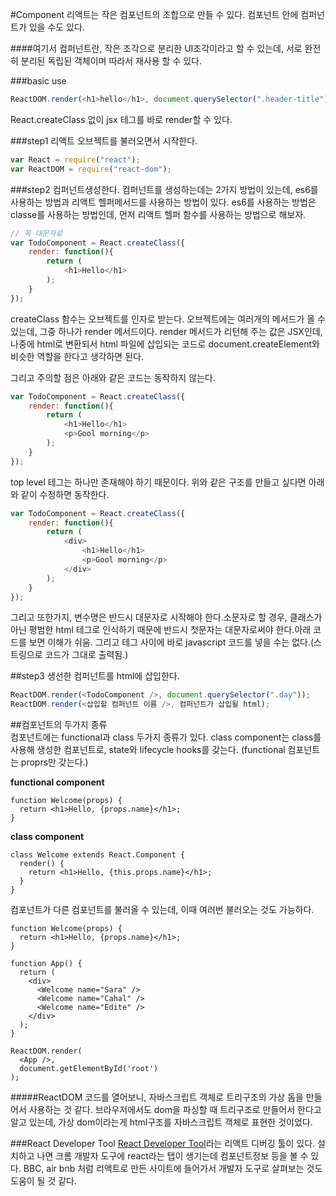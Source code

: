 #Component
리액트는 작은 컴포넌트의 조합으로 만들 수 있다. 컴포넌트 안에 컴퍼넌트가 있을 수도 있다. 

####여기서 컴퍼넌트란, 작은 조각으로 분리한 UI조각이라고 할 수 있는데, 서로 완전히 분리된 독립된 객체이며 따라서 재사용 할 수 있다.

###basic use
```javascript
ReactDOM.render(<h1>hello</h1>, document.querySelector(".header-title"));
```
React.createClass 없이 jsx 테그를 바로 render할 수 있다.


###step1
리액트 오브젝트를 불러오면서 시작한다. 

```javascript
var React = require("react");
var ReactDOM = require("react-dom");
```

###step2
컴퍼넌트생성한다.  컴퍼넌트를 생성하는데는 2가지 방법이 있는데, es6를 사용하는 방법과 리액트 헬퍼메서드를 사용하는 방법이 있다. 
es6를 사용하는 방법은 classe를 사용하는 방법인데, 먼저 리액트 헬퍼 함수를 사용하는 방법으로 해보자. 

```javascript
// 꼭 대문자로
var TodoComponent = React.createClass({
    render: function(){
        return (
            <h1>Hello</h1>
        );
    }
});
```

createClass 함수는 오브젝트를 인자로 받는다. 오브젝트에는 여러개의 메서드가 올 수 있는데, 그중 하나가 render 메서드이다. render 메서드가 리턴해 주는 값은 JSX인데, 나중에 html로 변환되서 html 파일에 삽입되는 코드로 document.createElement와 비슷한 역할을 한다고 생각하면 된다. 

그리고 주의할 점은 아래와 같은 코드는 동작하지 않는다.

```javascript
var TodoComponent = React.createClass({
    render: function(){
        return (
            <h1>Hello</h1>
            <p>Gool morning</p>
        );
    }
});
```
top level 테그는 하나만 존재해야 하기 때문이다. 위와 같은 구조를 만들고 싶다면 아래와 같이 수정하면 동작한다. 


```javascript
var TodoComponent = React.createClass({
    render: function(){
        return (
            <div>
                <h1>Hello</h1>
                <p>Gool morning</p>
            </div>
        );
    }
});
```
그리고 또한가지, 변수명은 반드시 대문자로 시작해야 한다.소문자로 할 경우, 클래스가 아닌 평범한 html 테그로 인식하기 때문에 반드시 첫문자는 대문자로써야 한다.아래 코드를 보면 이해가 쉬움. 그리고 테그 사이에 바로 javascript 코드를 넣을 수는 없다.(스트링으로 코드가 그대로 출력됨.)

##step3
생선한 컴퍼넌트를 html에 삽입한다. 

```javascript 
ReactDOM.render(<TodoComponent />, document.querySelector(".day"));
ReactDOM.render(<삽입할 컴퍼넌트 이름 />, 컴퍼넌트가 삽입될 html);
```

##컴포넌트의 두가지 종류  
컴포넌트에는 functional과 class 두가지 종류가 있다. class component는 class를 사용해 생성한 컴포넌트로, state와 lifecycle hooks를 갖는다. (functional 컴포넌트는 proprs만 갖는다.)

**functional component**
```
function Welcome(props) {
  return <h1>Hello, {props.name}</h1>;
}
```
**class component**
```
class Welcome extends React.Component {
  render() {
    return <h1>Hello, {this.props.name}</h1>;
  }
}
```

컴포넌트가 다른 컴포넌트를 불러올 수 있는데, 이때 여러번 불러오는 것도 가능하다.  
```javasript
function Welcome(props) {
  return <h1>Hello, {props.name}</h1>;
}

function App() {
  return (
    <div>
      <Welcome name="Sara" />
      <Welcome name="Cahal" />
      <Welcome name="Edite" />
    </div>
  );
}

ReactDOM.render(
  <App />,
  document.getElementById('root')
);
```



#####ReactDOM 코드를 열어보니, 자바스크립트 객체로 트리구조의 가상 돔을 만들어서 사용하는 것 같다. 브라우저에서도 dom을 파싱할 때 트리구조로 만들어서 한다고 알고 있는데, 가상 dom이라는게 html구조를 자바스크립트 객체로 표현한 것이었다.

###React Developer Tool
[React Developer Tool](https://chrome.google.com/webstore/detail/react-developer-tools/fmkadmapgofadopljbjfkapdkoienihi/related?hl=en)라는 리액트 디버깅 툴이 있다. 설치하고 나면 크롬 개발자 도구에 react라는 탭이 생기는데 컴포넌트정보 등을 볼 수 있다. BBC, air bnb 처럼 리액트로 만든 사이트에 들어가서 개발자 도구로 살펴보는 것도 도움이 될 것 같다.
